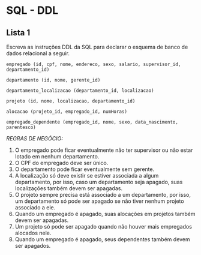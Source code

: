 # SQL - DDL

## Lista 1

Escreva as instruções DDL da SQL para declarar o esquema de banco de dados relacional a seguir.

`empregado (id, cpf, nome, endereco, sexo, salario, supervisor_id, departamento_id)`

`departamento (id, nome, gerente_id) `

`departamento_localizacao (departamento_id, localizacao)`

`projeto (id, nome, localizacao, departamento_id)`

`alocacao (projeto_id, empregado_id, numHoras)`

`empregado_dependente (empregado_id, nome, sexo, data_nascimento, parentesco)`

*REGRAS DE NEGÓCIO:*
1. O empregado pode ficar eventualmente não ter supervisor ou não estar lotado em nenhum departamento.
1. O CPF do empregado deve ser único.
1. O departamento pode ficar eventualmente sem gerente.
1. A localização só deve existir se estiver associada a algum departamento, por isso, caso um departamento seja apagado, suas localizações também devem ser apagadas.
1. O projeto sempre precisa está associado a um departamento, por isso, um departamento só pode ser apagado se não tiver nenhum projeto associado a ele.
1. Quando um empregado é apagado, suas alocações em projetos também devem ser apagadas.
1. Um projeto só pode ser apagado quando não houver mais empregados alocados nele.
1. Quando um empregado é apagado, seus dependentes também devem ser apagados.
